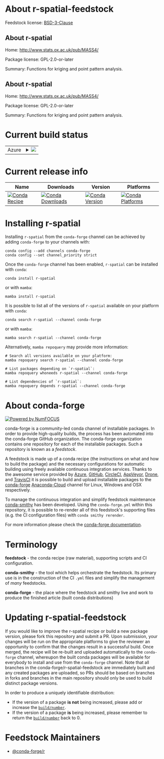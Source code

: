 About r-spatial-feedstock
=========================

Feedstock license: [BSD-3-Clause](https://github.com/conda-forge/r-spatial-feedstock/blob/main/LICENSE.txt)


About r-spatial
---------------

Home: http://www.stats.ox.ac.uk/pub/MASS4/

Package license: GPL-2.0-or-later

Summary: Functions for kriging and point pattern analysis.

About r-spatial
---------------

Home: http://www.stats.ox.ac.uk/pub/MASS4/

Package license: GPL-2.0-or-later

Summary: Functions for kriging and point pattern analysis.

Current build status
====================


<table>
    
  <tr>
    <td>Azure</td>
    <td>
      <details>
        <summary>
          <a href="https://dev.azure.com/conda-forge/feedstock-builds/_build/latest?definitionId=1654&branchName=main">
            <img src="https://dev.azure.com/conda-forge/feedstock-builds/_apis/build/status/r-spatial-feedstock?branchName=main">
          </a>
        </summary>
        <table>
          <thead><tr><th>Variant</th><th>Status</th></tr></thead>
          <tbody><tr>
              <td>linux_64_r_base4.2</td>
              <td>
                <a href="https://dev.azure.com/conda-forge/feedstock-builds/_build/latest?definitionId=1654&branchName=main">
                  <img src="https://dev.azure.com/conda-forge/feedstock-builds/_apis/build/status/r-spatial-feedstock?branchName=main&jobName=linux&configuration=linux%20linux_64_r_base4.2" alt="variant">
                </a>
              </td>
            </tr><tr>
              <td>linux_64_r_base4.3</td>
              <td>
                <a href="https://dev.azure.com/conda-forge/feedstock-builds/_build/latest?definitionId=1654&branchName=main">
                  <img src="https://dev.azure.com/conda-forge/feedstock-builds/_apis/build/status/r-spatial-feedstock?branchName=main&jobName=linux&configuration=linux%20linux_64_r_base4.3" alt="variant">
                </a>
              </td>
            </tr><tr>
              <td>linux_aarch64_r_base4.2</td>
              <td>
                <a href="https://dev.azure.com/conda-forge/feedstock-builds/_build/latest?definitionId=1654&branchName=main">
                  <img src="https://dev.azure.com/conda-forge/feedstock-builds/_apis/build/status/r-spatial-feedstock?branchName=main&jobName=linux&configuration=linux%20linux_aarch64_r_base4.2" alt="variant">
                </a>
              </td>
            </tr><tr>
              <td>linux_aarch64_r_base4.3</td>
              <td>
                <a href="https://dev.azure.com/conda-forge/feedstock-builds/_build/latest?definitionId=1654&branchName=main">
                  <img src="https://dev.azure.com/conda-forge/feedstock-builds/_apis/build/status/r-spatial-feedstock?branchName=main&jobName=linux&configuration=linux%20linux_aarch64_r_base4.3" alt="variant">
                </a>
              </td>
            </tr><tr>
              <td>linux_ppc64le_r_base4.2</td>
              <td>
                <a href="https://dev.azure.com/conda-forge/feedstock-builds/_build/latest?definitionId=1654&branchName=main">
                  <img src="https://dev.azure.com/conda-forge/feedstock-builds/_apis/build/status/r-spatial-feedstock?branchName=main&jobName=linux&configuration=linux%20linux_ppc64le_r_base4.2" alt="variant">
                </a>
              </td>
            </tr><tr>
              <td>linux_ppc64le_r_base4.3</td>
              <td>
                <a href="https://dev.azure.com/conda-forge/feedstock-builds/_build/latest?definitionId=1654&branchName=main">
                  <img src="https://dev.azure.com/conda-forge/feedstock-builds/_apis/build/status/r-spatial-feedstock?branchName=main&jobName=linux&configuration=linux%20linux_ppc64le_r_base4.3" alt="variant">
                </a>
              </td>
            </tr><tr>
              <td>osx_64_r_base4.2</td>
              <td>
                <a href="https://dev.azure.com/conda-forge/feedstock-builds/_build/latest?definitionId=1654&branchName=main">
                  <img src="https://dev.azure.com/conda-forge/feedstock-builds/_apis/build/status/r-spatial-feedstock?branchName=main&jobName=osx&configuration=osx%20osx_64_r_base4.2" alt="variant">
                </a>
              </td>
            </tr><tr>
              <td>osx_64_r_base4.3</td>
              <td>
                <a href="https://dev.azure.com/conda-forge/feedstock-builds/_build/latest?definitionId=1654&branchName=main">
                  <img src="https://dev.azure.com/conda-forge/feedstock-builds/_apis/build/status/r-spatial-feedstock?branchName=main&jobName=osx&configuration=osx%20osx_64_r_base4.3" alt="variant">
                </a>
              </td>
            </tr><tr>
              <td>osx_arm64_r_base4.2</td>
              <td>
                <a href="https://dev.azure.com/conda-forge/feedstock-builds/_build/latest?definitionId=1654&branchName=main">
                  <img src="https://dev.azure.com/conda-forge/feedstock-builds/_apis/build/status/r-spatial-feedstock?branchName=main&jobName=osx&configuration=osx%20osx_arm64_r_base4.2" alt="variant">
                </a>
              </td>
            </tr><tr>
              <td>osx_arm64_r_base4.3</td>
              <td>
                <a href="https://dev.azure.com/conda-forge/feedstock-builds/_build/latest?definitionId=1654&branchName=main">
                  <img src="https://dev.azure.com/conda-forge/feedstock-builds/_apis/build/status/r-spatial-feedstock?branchName=main&jobName=osx&configuration=osx%20osx_arm64_r_base4.3" alt="variant">
                </a>
              </td>
            </tr><tr>
              <td>win_64</td>
              <td>
                <a href="https://dev.azure.com/conda-forge/feedstock-builds/_build/latest?definitionId=1654&branchName=main">
                  <img src="https://dev.azure.com/conda-forge/feedstock-builds/_apis/build/status/r-spatial-feedstock?branchName=main&jobName=win&configuration=win%20win_64_" alt="variant">
                </a>
              </td>
            </tr>
          </tbody>
        </table>
      </details>
    </td>
  </tr>
</table>

Current release info
====================

| Name | Downloads | Version | Platforms |
| --- | --- | --- | --- |
| [![Conda Recipe](https://img.shields.io/badge/recipe-r--spatial-green.svg)](https://anaconda.org/conda-forge/r-spatial) | [![Conda Downloads](https://img.shields.io/conda/dn/conda-forge/r-spatial.svg)](https://anaconda.org/conda-forge/r-spatial) | [![Conda Version](https://img.shields.io/conda/vn/conda-forge/r-spatial.svg)](https://anaconda.org/conda-forge/r-spatial) | [![Conda Platforms](https://img.shields.io/conda/pn/conda-forge/r-spatial.svg)](https://anaconda.org/conda-forge/r-spatial) |

Installing r-spatial
====================

Installing `r-spatial` from the `conda-forge` channel can be achieved by adding `conda-forge` to your channels with:

```
conda config --add channels conda-forge
conda config --set channel_priority strict
```

Once the `conda-forge` channel has been enabled, `r-spatial` can be installed with `conda`:

```
conda install r-spatial
```

or with `mamba`:

```
mamba install r-spatial
```

It is possible to list all of the versions of `r-spatial` available on your platform with `conda`:

```
conda search r-spatial --channel conda-forge
```

or with `mamba`:

```
mamba search r-spatial --channel conda-forge
```

Alternatively, `mamba repoquery` may provide more information:

```
# Search all versions available on your platform:
mamba repoquery search r-spatial --channel conda-forge

# List packages depending on `r-spatial`:
mamba repoquery whoneeds r-spatial --channel conda-forge

# List dependencies of `r-spatial`:
mamba repoquery depends r-spatial --channel conda-forge
```


About conda-forge
=================

[![Powered by
NumFOCUS](https://img.shields.io/badge/powered%20by-NumFOCUS-orange.svg?style=flat&colorA=E1523D&colorB=007D8A)](https://numfocus.org)

conda-forge is a community-led conda channel of installable packages.
In order to provide high-quality builds, the process has been automated into the
conda-forge GitHub organization. The conda-forge organization contains one repository
for each of the installable packages. Such a repository is known as a *feedstock*.

A feedstock is made up of a conda recipe (the instructions on what and how to build
the package) and the necessary configurations for automatic building using freely
available continuous integration services. Thanks to the awesome service provided by
[Azure](https://azure.microsoft.com/en-us/services/devops/), [GitHub](https://github.com/),
[CircleCI](https://circleci.com/), [AppVeyor](https://www.appveyor.com/),
[Drone](https://cloud.drone.io/welcome), and [TravisCI](https://travis-ci.com/)
it is possible to build and upload installable packages to the
[conda-forge](https://anaconda.org/conda-forge) [Anaconda-Cloud](https://anaconda.org/)
channel for Linux, Windows and OSX respectively.

To manage the continuous integration and simplify feedstock maintenance
[conda-smithy](https://github.com/conda-forge/conda-smithy) has been developed.
Using the ``conda-forge.yml`` within this repository, it is possible to re-render all of
this feedstock's supporting files (e.g. the CI configuration files) with ``conda smithy rerender``.

For more information please check the [conda-forge documentation](https://conda-forge.org/docs/).

Terminology
===========

**feedstock** - the conda recipe (raw material), supporting scripts and CI configuration.

**conda-smithy** - the tool which helps orchestrate the feedstock.
                   Its primary use is in the construction of the CI ``.yml`` files
                   and simplify the management of *many* feedstocks.

**conda-forge** - the place where the feedstock and smithy live and work to
                  produce the finished article (built conda distributions)


Updating r-spatial-feedstock
============================

If you would like to improve the r-spatial recipe or build a new
package version, please fork this repository and submit a PR. Upon submission,
your changes will be run on the appropriate platforms to give the reviewer an
opportunity to confirm that the changes result in a successful build. Once
merged, the recipe will be re-built and uploaded automatically to the
`conda-forge` channel, whereupon the built conda packages will be available for
everybody to install and use from the `conda-forge` channel.
Note that all branches in the conda-forge/r-spatial-feedstock are
immediately built and any created packages are uploaded, so PRs should be based
on branches in forks and branches in the main repository should only be used to
build distinct package versions.

In order to produce a uniquely identifiable distribution:
 * If the version of a package **is not** being increased, please add or increase
   the [``build/number``](https://docs.conda.io/projects/conda-build/en/latest/resources/define-metadata.html#build-number-and-string).
 * If the version of a package **is** being increased, please remember to return
   the [``build/number``](https://docs.conda.io/projects/conda-build/en/latest/resources/define-metadata.html#build-number-and-string)
   back to 0.

Feedstock Maintainers
=====================

* [@conda-forge/r](https://github.com/conda-forge/r/)

